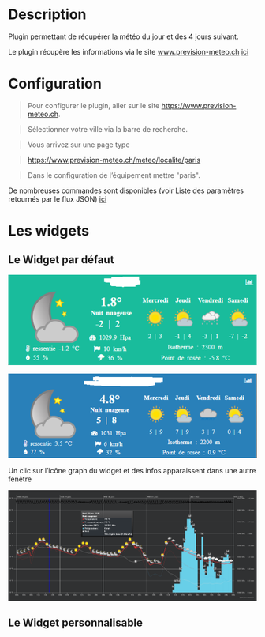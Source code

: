 Description 
===

Plugin permettant de récupérer la météo du jour et des 4 jours suivant.

Le plugin récupère les informations via le site www.prevision-meteo.ch
[ici](https://www.prevision-meteo.ch)


Configuration
===

> Pour configurer le plugin, aller sur le site https://www.prevision-meteo.ch.

> Sélectionner votre ville via la barre de recherche.

> Vous arrivez sur une page type 

> https://www.prevision-meteo.ch/meteo/localite/paris

> Dans le configuration de l’équipement mettre "paris".


De nombreuses commandes sont disponibles (voir Liste des paramètres retournés par le flux JSON)
[ici](https://www.prevision-meteo.ch/uploads/pdf/recuperation-donnees-meteo.pdf)

Les widgets
=========

Le Widget par défaut
---

![meteoprev1](../images/meteoprev1.png)

![meteoprev2](../images/meteoprev2.png)


Un clic sur l’icône graph du widget et des  infos apparaissent dans une autre fenêtre

![meteoprev3](../images/meteoprev3.png)


Le Widget personnalisable
---
